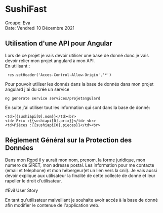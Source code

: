 # SushiFast
Groupe: Eva  
Date: Vendredi 10 Décembre 2021

## Utilisation d'une API pour Angular

Lors de ce projet je vais devoir utiliser une base de donné donc je vais devoir relier mon projet angulard à mon API.  
En utilisant :
```
 res.setHeader('Acces-Control-Allow-Origin','*')
```
Pour pouvoir utiliser les donnés dans la base de donnés dans mon projet angulard j'ai du crée un service 
```
ng generate service services/projetangulard
```
En suite j'ai utiliser tout les information qui sont dans la base de donné:
```
<td>{{sushiapi[0].nom}}</td><br>
<td> Prix :{{sushiapi[0].prix}}</td> <br>
<td>Piéces :{{sushiapi[0].pieces}}</td><br>
```

## Réglement Général sur la Protection des Données  
Dans mon Rgpd il y aurait mon nom, prenom, la forme juridique, mon numero de SIRET, mon adresse postal. Les information pour me contacte (email et telephone)
et mon hébergeur(et un lien vers la cnil).
Je vais aussi devoir explique aux utilisateur la finalité de cette collecte de donné et leur rapeller le droit d'utilisateur.

#Evil User Story

En tant qu'utilisateur malveillant je souhaite avoir accés à la base de donné afin modifier le contenue de l'application web.




